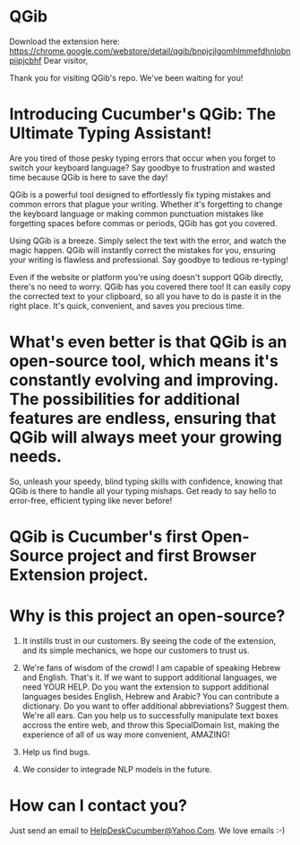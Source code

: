 # QGib
Download the extension here: https://chrome.google.com/webstore/detail/qgib/bnpjcjlgomhlmmefdhnlobnpiipjcbhf
Dear visitor,

Thank you for visiting QGib's repo. We've been waiting for you!

# Introducing Cucumber's QGib: The Ultimate Typing Assistant!

Are you tired of those pesky typing errors that occur when you forget to switch your keyboard language? Say goodbye to frustration and wasted time because QGib is here to save the day!

QGib is a powerful tool designed to effortlessly fix typing mistakes and common errors that plague your writing. Whether it's forgetting to change the keyboard language or making common punctuation mistakes like forgetting spaces before commas or periods, QGib has got you covered.

Using QGib is a breeze. Simply select the text with the error, and watch the magic happen. QGib will instantly correct the mistakes for you, ensuring your writing is flawless and professional. Say goodbye to tedious re-typing!

Even if the website or platform you're using doesn't support QGib directly, there's no need to worry. QGib has you covered there too! It can easily copy the corrected text to your clipboard, so all you have to do is paste it in the right place. It's quick, convenient, and saves you precious time.

# What's even better is that QGib is an open-source tool, which means it's constantly evolving and improving. The possibilities for additional features are endless, ensuring that QGib will always meet your growing needs.

So, unleash your speedy, blind typing skills with confidence, knowing that QGib is there to handle all your typing mishaps. Get ready to say hello to error-free, efficient typing like never before!

# QGib is Cucumber's first Open-Source project and first Browser Extension project.

# Why is this project an open-source?

1. It instills trust in our customers. By seeing the code of the extension, and its simple mechanics, we hope our customers to trust us.

2. We're fans of wisdom of the crowd! I am capable of speaking Hebrew and English. That's it. If we want to support additional languages, we need YOUR HELP. Do you want the extension to support additional languages besides English, Hebrew and Arabic? You can contribute a dictionary. Do you want to offer additional abbreviations? Suggest them. We're all ears. Can you help us to successfully manipulate text boxes accross the entire web, and throw this SpecialDomain list, making the experience of all of us way more convenient, AMAZING!

3. Help us find bugs.

3. We consider to integrade NLP models in the future.

# How can I contact you?
Just send an email to HelpDeskCucumber@Yahoo.Com. We love emails :-)
